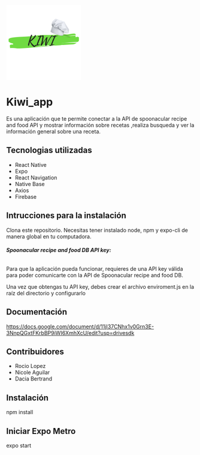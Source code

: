 <a href=""><img src="assets/KIWI.png" alt="título " width="200" ></a>


# Kiwi_app
Es una aplicación que te permite conectar a la API de 
spoonacular recipe and food API y mostrar información
sobre recetas ,realiza busqueda y ver la información 
general sobre una receta.



## Tecnologias utilizadas
- React Native 
- Expo
- React Navigation
- Native Base
- Axios
- Firebase

## Intrucciones para la instalación
Clona este repositorio. Necesitas tener instalado node, npm y expo-cli de manera global en tu computadora.

###### **Spoonacular recipe and food DB API key:**
Para que la aplicación pueda funcionar, requieres de una API key válida para poder comunicarte con la API de Spoonacular recipe and food  DB. 

Una vez que obtengas tu API key, debes crear el archivo enviroment.js en la raíz del directorio y configurarlo 




## Documentación
https://docs.google.com/document/d/11jI37CNhx1v0Grn3E-3NnpQGxtFKrbBP9iWI6XmhXcU/edit?usp=drivesdk

## Contribuidores
- Rocio Lopez
- Nicole Aguilar
- Dacia Bertrand

## Instalación
npm install

## Iniciar Expo Metro 
expo start
